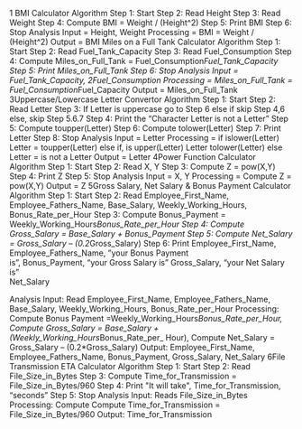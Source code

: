 1 BMI Calculator
Algorithm
Step 1: Start
Step 2: Read Height
Step 3: Read Weight
Step 4: Compute BMI = Weight / (Height^2)
Step 5: Print BMI
Step 6: Stop
Analysis
Input = Height, Weight
Processing = BMI = Weight / (Height^2)
Output = BMI
Miles on a Full Tank Calculator
Algorithm
Step 1: Start
Step 2: Read Fuel_Tank_Capacity
Step 3: Read Fuel_Consumption
Step 4: Compute Miles_on_Full_Tank = Fuel_Consumption*Fuel_Tank_Capacity
Step 5: Print Miles_on_Full_Tank
Step 6: Stop
Analysis
Input = Fuel_Tank_Capacity, 2Fuel_Consumption
Processing = Miles_on_Full_Tank = Fuel_Consumption*Fuel_Capacity
Output = Miles_on_Full_Tank
3Uppercase/Lowercase Letter Convertor
Algorithm
Step 1: Start
Step 2: Read Letter
Step 3: If Letter is uppercase go to Step 6 else if skip Step 4,6 else, skip Step 5.6.7
Step 4: Print the “Character Letter is not a Letter”
Step 5: Compute toupper(Letter)
Step 6: Compute tolower(Letter)
Step 7: Print Letter
Step 8: Stop
Analysis
Input = Letter
Processing = if islower(Letter) Letter = toupper(Letter) else if, is upper(Letter) Letter tolower(Letter) else Letter = is not a Letter
Output = Letter
4Power Function Calculator
Algorithm
Step 1: Start
Step 2: Read X, Y
Step 3: Compute Z = pow(X,Y)
Step 4: Print Z
Step 5: Stop
Analysis
Input = X, Y
Processing = Compute Z = pow(X,Y)
Output = Z
5Gross Salary, Net Salary & Bonus Payment Calculator
Algorithm
Step 1: Start
Step 2: Read Employee_First_Name, Employee_Fathers_Name, Base_Salary, Weekly_Working_Hours, Bonus_Rate_per_Hour
Step 3: Compute Bonus_Payment = Weekly_Working_Hours*Bonus_Rate_per_Hour
Step 4: Compute Gross_Salary = Base_Salary + Bonus_Payment
Step 5: Compute Net_Salary = Gross_Salary – (0.2*Gross_Salary)
Step 6: Print Employee_First_Name,  Employee_Fathers_Name, ”your Bonus Payment  
      is”, Bonus_Payment,  “your Gross Salary is” Gross_Salary, “your Net Salary is”  
      Net_Salary                      


Analysis
Input: Read Employee_First_Name, Employee_Fathers_Name, Base_Salary, Weekly_Working_Hours, Bonus_Rate_per_Hour
Processing: Compute Bonus Payment =Weekly_Working_Hours*Bonus_Rate_per_Hour, Compute Gross_Salary = Base_Salary + (Weekly_Working_Hours*Bonus_Rate_per_ Hour), Compute Net_Salary = Gross_Salary – (0.2*Gross_Salary)
Output: Employee_First_Name, Employee_Fathers_Name, Bonus_Payment, Gross_Salary, Net_Salary
6File Transmission ETA Calculator
Algorithm
Step 1: Start
Step 2: Read File_Size_in_Bytes
Step 3: Compute Time_for_Transmission = File_Size_in_Bytes/960
Step 4: Print "It will take", Time_for_Transmission, “seconds”
Step 5: Stop
     Analysis
Input: Reads File_Size_in_Bytes
Processing: Compute Compute Time_for_Transmission = File_Size_in_Bytes/960
Output: Time_for_Transmission
